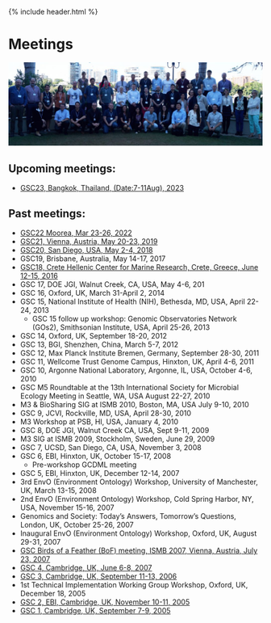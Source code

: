 {% include header.html %}

# Meetings

<img src="meetings/GSC19/images/GSC19-Group-outside-lightened-1024x336.jpg" width="640">

## **Upcoming meetings:**

*   [GSC23, Bangkok, Thailand, (Date:7-11Aug), 2023](meetings/current.html)

## **Past meetings:**

*   [GSC22 Moorea, Mar 23-26, 2022](https://genomicsstandardsconsortium.github.io/GSC22-Moorea/)
*   [GSC21, Vienna, Austria, May 20-23, 2019](meetings/GSC21/GSC21.html)
*   [GSC20, San Diego, USA, May 2-4, 2018](meetings/GSC20/GSC20.html)
*   GSC19, Brisbane, Australia, May 14-17, 2017 <!-- old meeting url http://wiki.gensc.org/index.php?title=GSC_19 -->
*   [GSC18, Crete Hellenic Center for Marine Research, Crete, Greece, June 12-15, 2016](meetings/GSC18/GSC18.html) <!-- old meeting url http://wiki.gensc.org/index.php?title=GSC_18 -->
*   GSC 17, DOE JGI, Walnut Creek, CA, USA, May 4-6, 201 <!-- old meeting url http://wiki.gensc.org/index.php?title=GSC_17 -->
*   GSC 16, Oxford, UK, March 31-April 2, 2014 <!-- old meeting url http://wiki.gensc.org/index.php?title=GSC_16 -->
*   GSC 15, National Institute of Health (NIH), Bethesda, MD, USA, April 22-24, 2013 <!-- old meeting url http://wiki.gensc.org/index.php?title=GSC_Meetings#GSC_15.2C_National_Institute_of_Health_.28NIH.29.2C_Bethesda.2C_MD.2C_USA.2C_April_22-24.2C_2013 -->
    *   GSC 15 follow up workshop: Genomic Observatories Network (GOs2), Smithsonian Institute, USA, April 25-26, 2013 <!-- old meeting url http://wiki.gensc.org/index.php?title=GSC_Meetings#GSC_15_follow_on_workshop:_Genomic_Observatories_Network_.28GOs2.29.2C_Smithsonian_Institute.2C_USA.2C_April_25-26.2C_2013 -->
*   GSC 14, Oxford, UK, September 18-20, 2012 <!-- old meeting url http://wiki.gensc.org/index.php?title=GSC_Meetings#GSC_14.2C_Oxford.2C_UK.2C_September_18-20.2C_2012 -->
*   GSC 13, BGI, Shenzhen, China, March 5-7, 2012 <!-- old meeting url http://wiki.gensc.org/index.php?title=GSC_Meetings#GSC_13.2C_BGI.2C_Shenzhen.2C_China.2C_March_5-7.2C_2012 -->
*   GSC 12, Max Planck Institute Bremen, Germany, September 28-30, 2011 <!-- old meeting url http://wiki.gensc.org/index.php?title=GSC_Meetings#GSC_12.2C_Max_Planck_Institute_Bremen.2C_Germany.2C_September_28-30.2C_2011 -->
*   GSC 11, Wellcome Trust Genome Campus, Hinxton, UK, April 4-6, 2011 <!-- old meeting url http://wiki.gensc.org/index.php?title=GSC_Meetings#GSC_11.2C_Wellcome_Trust_Genome_Campus.2C_Hinxton.2C_Cambs.2C_UK.2C_April_4-6.2C_2011 -->
*   GSC 10, Argonne National Laboratory, Argonne, IL, USA, October 4-6, 2010 <!-- old meeting url http://wiki.gensc.org/index.php?title=GSC_Meetings#GSC_10.2C_Argonne_National_Laboratory.2C_Argonne.2C_IL.2C_USA.2C_October_4-6.2C_2010 -->
*   GSC M5 Roundtable at the 13th International Society for Microbial Ecology Meeting in Seattle, WA, USA August 22-27, 2010 <!-- old meeting url http://wiki.gensc.org/index.php?title=GSC_Meetings#GSC_M5_Roundtable_at_the_13th_International_Society_for_Microbial_Ecology_Meeting_in_Seattle.2C_WA.2C_USA_August_22-27.2C_2010 -->
*   M3 & BioSharing SIG at ISMB 2010, Boston, MA, USA July 9-10, 2010 <!-- old meeting url http://wiki.gensc.org/index.php?title=GSC_Meetings#M3_.26_BioSharing_SIG_at_ISMB_2010.2C_Boston.2C_Mass_USA_July_9-10.2C_2010 -->
*   GSC 9, JCVI, Rockville, MD, USA, April 28-30, 2010 <!-- old meeting url http://wiki.gensc.org/index.php?title=GSC_Meetings#GSC_9_JCVI.2C_Rockville_Maryland.2C_USA.2C_April_28-30.2C_2010 -->
*   M3 Workshop at PSB, HI, USA, January 4, 2010 <!-- old meeting url http://wiki.gensc.org/index.php?title=GSC_Meetings#PSB_.22M3.22_Workshop.2C_Jan_2010.2C_Hawaii -->
*   GSC 8, DOE JGI, Walnut Creek CA, USA, Sept 9-11, 2009 <!-- old meeting url http://wiki.gensc.org/index.php?title=GSC_Meetings#GSC_8_DOE_JGI.2C_Sept_9-11.2C_2009.2C_Walnut_Creek_CA.2C_USA -->
*   M3 SIG at ISMB 2009, Stockholm, Sweden, June 29, 2009 <!-- old meeting url http://wiki.gensc.org/index.php?title=GSC_Meetings#ISMB_SIG:_.22M3.22.2C_Stockholm_Sweden.2C_ISMB_2009 -->
*   GSC 7, UCSD, San Diego, CA, USA, November 3, 2008 <!-- old meeting url http://wiki.gensc.org/index.php?title=GSC_Meetings#GSC_7.2C_UCSD.2C_San_Diego.2C_CA.2C_USA -->
*   GSC 6, EBI, Hinxton, UK, October 15-17, 2008 <!-- old meeting url http://wiki.gensc.org/index.php?title=GSC_Meetings#GSC_6.2C_EBI.2C_Hinxton.2C_UK -->
    *   Pre-workshop GCDML meeting <!-- old meeting url http://wiki.gensc.org/index.php?title=GSC_Meetings#Pre-workshop_GCDML_meeting -->
*   GSC 5, EBI, Hinxton, UK, December 12-14, 2007 <!-- old meeting url http://wiki.gensc.org/index.php?title=GSC_Meetings#5th_GSC_Workshop -->
*   3rd EnvO (Environment Ontology) Workshop, University of Manchester, UK, March 13-15, 2008 <!-- old meeting url http://wiki.gensc.org/index.php?title=GSC_Meetings#3rd_EnvO_.28Environment_Ontology.29_Workshop.2C_University_of_Manchester.2C_UK -->
*   2nd EnvO (Environment Ontology) Workshop, Cold Spring Harbor, NY, USA, November 15-16, 2007 <!-- old meeting url http://wiki.gensc.org/index.php?title=GSC_Meetings#2nd_EnvO_.28Environment_Ontology.29_Workshop.2C_Cold_Spring_Harbor.2C_New_York.2C_USA -->
*   Genomics and Society: Today’s Answers, Tomorrow’s Questions, London, UK, October 25-26, 2007 <!-- old meeting url http://wiki.gensc.org/index.php?title=GSC_Meetings#Genomics_and_Society:_Today.27s_Answers.2C_Tomorrow.27s_Questions -->
*   Inaugural EnvO (Environment Ontology) Workshop, Oxford, UK, August 29-31, 2007 <!-- old meeting url http://wiki.gensc.org/index.php?title=GSC_Meetings#Inaugural_EnvO_.28Environment_Ontology.29_Workshop -->
*   [GSC Birds of a Feather (BoF) meeting, ISMB 2007, Vienna, Austria, July 23, 2007](meetings/GSC-ISMB-BOF-2007/GSC-at-ismb-eccb-2007.html)
*   [GSC 4, Cambridge, UK, June 6-8, 2007](meetings/GSC4/GSC4.html)
*   [GSC 3, Cambridge, UK, September 11-13, 2006](meetings/GSC3/GSC3.html)
*   1st Technical Implementation Working Group Workshop, Oxford, UK, December 18, 2005 <!-- old meeting url http://wiki.gensc.org/index.php?title=GSC_Meetings#1st_Technical_Implementation_Working_Group_Workshop -->
*   [GSC 2, EBI, Cambridge, UK, November 10-11, 2005](meetings/GSC2/GSC2.html)
*   [GSC 1, Cambridge, UK, September 7-9, 2005](meetings/GSC1/GSC1.html)
